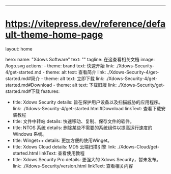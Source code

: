 ---
# https://vitepress.dev/reference/default-theme-home-page
layout: home

hero:
  name: "Xdows Software"
  text: ""
  tagline: 在这查看相关文档
  image: /logo.svg
  actions:
    - theme: brand
      text: 快速开始
      link: ./Xdows-Security-4/get-started.md
    - theme: alt
      text: 查看简介
      link: ./Xdows-Security-4/get-started.md#简介
    - theme: alt
      text: 立即下载
      link: ./Xdows-Security-4/get-started.md#Download
    - theme: alt
      text: 下载旧版
      link: ./Xdows-Security/get-started.md#下载
features:
  - title: Xdows Security
    details: 旨在保护用户设备以及扫描威胁的应用程序。
    link: ./Xdows-Security-4/get-started.html#Download
    linkText: 查看下载安装教程
  - title: 文件中转站
    details: 快速移动、复制、保存文件的软件。
  - title: NTOS 系统
    details: 删除某些不需要的系统组件以提高运行速度的 Windows 系统。
  - title: Winget++
    details: 更加方便的使用Winget。
  - title: Xdows Cloud
    details: MD5 云端扫描引擎
    link: ./Xdows-Cloud/get-started.html
    linkText: 查看使用教程
  - title: Xdows Security Pro
    details: 更强大的 Xdows Security，暂未发布。
    link: ./Xdows-Security/version.html
    linkText: 查看相关内容
